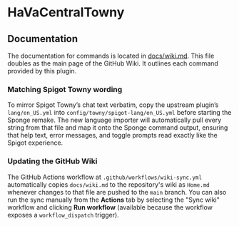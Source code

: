 # HaVaCentralTowny

## Documentation

The documentation for commands is located in [docs/wiki.md](docs/wiki.md). This file doubles as the
main page of the GitHub Wiki. It outlines each command provided by this plugin.

### Matching Spigot Towny wording

To mirror Spigot Towny’s chat text verbatim, copy the upstream plugin’s `lang/en_US.yml` into
`config/towny/spigot-lang/en_US.yml` before starting the Sponge remake. The new language importer will
automatically pull every string from that file and map it onto the Sponge command output, ensuring
that help text, error messages, and toggle prompts read exactly like the Spigot experience.

### Updating the GitHub Wiki

The GitHub Actions workflow at `.github/workflows/wiki-sync.yml` automatically copies
`docs/wiki.md` to the repository's wiki as `Home.md` whenever changes to that file are pushed to
the `main` branch. You can also run the sync manually from the **Actions** tab by selecting the
"Sync wiki" workflow and clicking **Run workflow** (available because the workflow exposes a
`workflow_dispatch` trigger).
